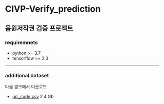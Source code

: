# CIVP-Verify_prediction
음원저작권 검증 프로젝트
------
### requiremnets
- python >= 3.7
- tensorflow >= 2.3

------
### additional dataset
다음 링크에서 다운로드
- [uci_code.csv](https://drive.google.com/file/d/1-doOb66jrR-4SDKyHxkeYTSMIaCFjZMe/view?usp=sharing) 2.4 Gb
